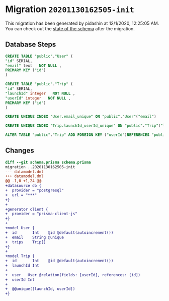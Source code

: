 # Migration `20201130162505-init`

This migration has been generated by pidashin at 12/1/2020, 12:25:05 AM.
You can check out the [state of the schema](./schema.prisma) after the migration.

## Database Steps

```sql
CREATE TABLE "public"."User" (
"id" SERIAL,
"email" text   NOT NULL ,
PRIMARY KEY ("id")
)

CREATE TABLE "public"."Trip" (
"id" SERIAL,
"launchId" integer   NOT NULL ,
"userId" integer   NOT NULL ,
PRIMARY KEY ("id")
)

CREATE UNIQUE INDEX "User.email_unique" ON "public"."User"("email")

CREATE UNIQUE INDEX "Trip.launchId_userId_unique" ON "public"."Trip"("launchId", "userId")

ALTER TABLE "public"."Trip" ADD FOREIGN KEY ("userId")REFERENCES "public"."User"("id") ON DELETE CASCADE ON UPDATE CASCADE
```

## Changes

```diff
diff --git schema.prisma schema.prisma
migration ..20201130162505-init
--- datamodel.dml
+++ datamodel.dml
@@ -1,0 +1,24 @@
+datasource db {
+  provider = "postgresql"
+  url = "***"
+}
+
+generator client {
+  provider = "prisma-client-js"
+}
+
+model User {
+  id       Int    @id @default(autoincrement())
+  email    String @unique
+  trips    Trip[]
+}
+
+model Trip {
+  id       Int    @id @default(autoincrement())
+  launchId Int
+
+  user   User @relation(fields: [userId], references: [id])
+  userId Int
+
+  @@unique([launchId, userId])
+}
```


